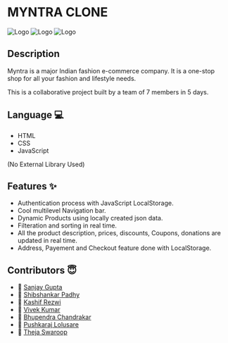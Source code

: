 # MYNTRA CLONE
   ![Logo](https://img.shields.io/github/last-commit/Shibshankar01/Myntra)
   ![Logo](https://img.shields.io/github/languages/code-size/Shibshankar01/Myntra)
   ![Logo](https://img.shields.io/github/contributors/Shibshankar01/Myntra)
  
 ## Description
   Myntra is a major Indian fashion e-commerce company. It is a one-stop shop for all your fashion and lifestyle needs. 
   
   This is a collaborative project built by a team of 7 members in 5 days.
   
 ## Language 💻
- HTML
- CSS
- JavaScript

(No External Library Used)

## Features ✨

- Authentication process with JavaScript LocalStorage.
- Cool multilevel Navigation bar.
- Dynamic Products using locally created json data.
- Filteration and sorting in real time.
- All the product description, prices, discounts, Coupons, donations are updated in real time.
- Address, Payement and Checkout feature done with LocalStorage.

## Contributors  😇

- 👤 [Sanjay Gupta](https://github.com/IamSanjayGupta)
- 👤 [Shibshankar Padhy](https://github.com/Shibshankar01)
- 👤 [Kashif Rezwi](https://github.com/Kashifrezwi)
- 👤 [Vivek Kumar](https://github.com/Vivekkumar06)
- 👤 [Bhupendra Chandrakar](https://github.com/bkcjanta)
- 👤 [Pushkaraj Lolusare](https://github.com/p9168247913)
- 👤 [Theja Swaroop](https://github.com/Swarooptheja)
